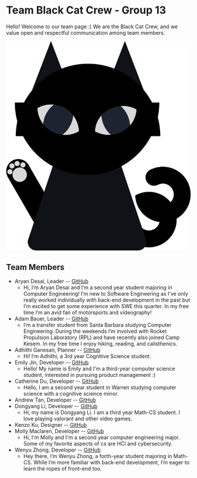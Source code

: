 # Team Black Cat Crew - Group 13

Hello! Welcome to our team page :) We are the Black Cat Crew, and we value open and respectful communication among team members. 

![A black cat, which serves as our team logo.](/admin/branding/cat.png)

## Team Members
- Aryan Desai, Leader -- [GitHub](https://github.com/aryand10)
  - Hi, I’m Aryan Desai and I’m a second year student majoring in Computer Engineering! I’m new to Software Engineering as I’ve only really worked individually with back-end development in the past but I’m excited to get some experience with SWE this quarter. In my free time I’m an avid fan of motorsports and videography!
- Adam Bauer, Leader -- [GitHub](https://github.com/asbauer1)
  - I’m a transfer student from Santa Barbara studying Computer Engineering. During the weekends I’m involved with Rocket Propulsion Laboratory (RPL) and have recently also joined Camp Kesem. In my free time I enjoy hiking, reading, and calisthenics.
- Adhithi Ganesan, Planner -- [GitHub](https://github.com/adhithiganesan)
  - Hi! I’m Adhithi, a 3rd year Cognitive Science student. 
- Emily Jin, Developer -- [GitHub](https://github.com/emjinn)
  - Hello! My name is Emily and I'm a third-year computer science student, interested in pursuing product management :) 
- Catherine Du, Developer -- [GitHub](https://github.com/c5du)
  - Hello, I am a second year student in Warren studying computer science with a cognitive science minor.
- Andrew Tan, Developer -- [GitHub](https://github.com/andrewt319)
- Dongyang Li, Developer -- [GitHub](https://github.com/DongyangLi6816)
  - Hi, my name is Dongyang Li. I am a third year Math-CS student. I love playing valorant and other video games.
- Kenzo Ku, Designer -- [GitHub](https://github.com/kenzoputraku)
- Molly Maclaren, Developer -- [GitHub](https://github.com/mojeanmac)
  - Hi, I'm Molly and I'm a second year computer engineering major. Some of my favorite aspects of cs are HCI and cybersecurity.
- Wenyu Zhong, Developer -- [GitHub](https://github.com/Eunggseo)
  - Hey there, I’m Wenyu Zhong, a forth-year student majoring in Math-CS. While I’m more familiar with back-end development, I’m eager to learn the ropes of front-end too. 
